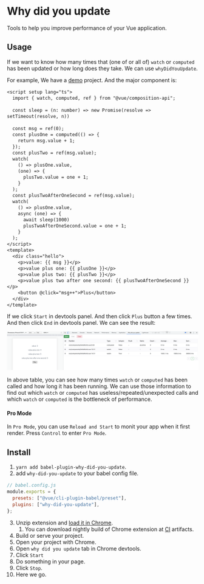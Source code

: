 # Why did you update

Tools to help you improve performance of your Vue application.

## Usage

If we want to know how many times that (one of or all of) `watch` or `computed` has been updated or how long does they take. We can use `whyDidYouUpdate`.


For example, We have a [demo](./packages/babel-plugin-why-did-you-update/tests/demo) project. And the major component is:
```vue
<script setup lang="ts">
  import { watch, computed, ref } from "@vue/composition-api";

  const sleep = (n: number) => new Promise(resolve => setTimeout(resolve, n))

  const msg = ref(0);
  const plusOne = computed(() => {
    return msg.value + 1;
  });
  const plusTwo = ref(msg.value);
  watch(
    () => plusOne.value,
    (one) => {
      plusTwo.value = one + 1;
    }
  );
  const plusTwoAfterOneSecond = ref(msg.value);
  watch(
    () => plusOne.value,
    async (one) => {
      await sleep(1000)
      plusTwoAfterOneSecond.value = one + 1;
    }
  );
</script>
<template>
  <div class="hello">
    <p>value: {{ msg }}</p>
    <p>value plus one: {{ plusOne }}</p>
    <p>value plus two: {{ plusTwo }}</p>
    <p>value plus two after one second: {{ plusTwoAfterOneSecond }}</p>
    <button @click="msg++">Plus</button>
  </div>
</template>
```

If we click `Start` in devtools panel. And then click `Plus` button a few times. And then click `End` in devtools panel. We can see the result:

![overview](./docs/overview.png)

In above table, you can see how many times `watch` or `computed` has been called and how long it has been running. We can use those information to find out which `watch` or `computed` has useless/repeated/unexpected calls and which `watch` or `computed` is the bottleneck of performance.

#### Pro Mode
In `Pro Mode`, you can use `Reload and Start` to monit your app when it first render.
Press `Control` to enter `Pro Mode`.

## Install

1. `yarn add babel-plugin-why-did-you-update`.
2. add `why-did-you-update` to your babel config file.
```js
// babel.config.js
module.exports = {
  presets: ["@vue/cli-plugin-babel/preset"],
  plugins: ["why-did-you-update"],
};
```
3. Unzip extension and [load it in Chrome](https://developer.chrome.com/docs/extensions/mv3/getstarted/#unpacked). 
    1. You can download nightly build of Chrome extension at [CI](https://github.com/kwai-explore/why-did-you-update/actions/workflows/gated.yml) artifacts.
4. Build or serve your project.
5. Open your project with Chrome.
6. Open `why did you update` tab in Chrome devtools.
7. Click `Start`
8. Do something in your page.
9. Click `Stop`.
10. Here we go.